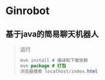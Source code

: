 # Ginrobot
##                                   **基于java的简易聊天机器人**



> 运行
>
> ```java
> mvn install # 编译和下载依赖
> mvn package # 打包
> 浏览器搜索 localhost/index.html
> ```
>
